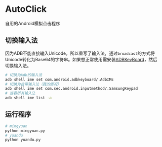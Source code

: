 # AutoClick
自用的Android模拟点击程序

## 切换输入法
因为ADB不能直接输入Unicode，所以重写了输入法，通过`broadcast`的方式将Unicode转化为Base64的字符串。如果想正常使用需安装[ADBKeyBoard](https://github.com/tianjyan/ADBKeyBoard)，然后切换输入法。

```bash
# 切换为Adb的输入法
adb shell ime set com.android.adbkeyboard/.AdbIME
# 切换为自带输入法（我的情况）
adb shell ime set com.sec.android.inputmethod/.SamsungKeypad
# 查看所有输入法
adb shell ime list -a
```

## 运行程序
```bash
# mingyuan
python mingyuan.py
# yuandu
python yuandu.py
```
